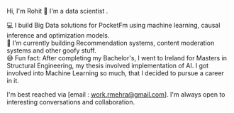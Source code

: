 Hi, I'm Rohit 👋 I'm a data scientist . 

💻 I build Big Data solutions for PocketFm using machine learning, causal inference and optimization models.  
🔭 I'm currently building Recommendation systems, content moderation systems and other goofy stuff.  
😅 Fun fact: After completing my Bachelor's, I went to Ireland for Masters in Structural Engineering, my thesis involved implementation of AI. I got involved into Machine Learning so much, that I decided to pursue a career in it.  
  
I'm best reached via [email : work.rmehra@gmail.com]. I'm always open to interesting conversations and collaboration.


